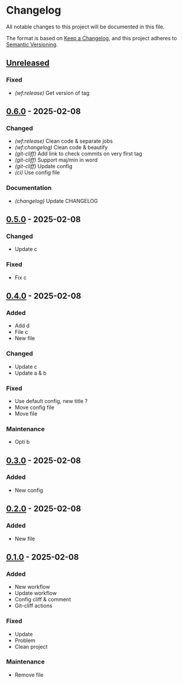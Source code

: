 # Changelog

All notable changes to this project will be documented in this file.

The format is based on [Keep a Changelog](https://keepachangelog.com),
and this project adheres to [Semantic Versioning](https://semver.org/).

## [Unreleased]

### Fixed

- *(wf:release)* Get version of tag

## [0.6.0] - 2025-02-08

### Changed

- *(wf:release)* Clean code & separate jobs
- *(wf:changelog)* Clean code & beautify
- *(git-cliff)* Add link to  check commits on very first tag
- *(git-cliff)* Support maj/min in word
- *(git-cliff)* Update config
- *(ci)* Use config file

### Documentation

- *(changelog)* Update CHANGELOG

## [0.5.0] - 2025-02-08

### Changed

- Update c

### Fixed

- Fix c

## [0.4.0] - 2025-02-08

### Added

- Add d
- File  c
- New file

### Changed

- Update c
- Update a & b

### Fixed

- Use default config, new title ?
- Move config file
- Move file

### Maintenance

- Opti b

## [0.3.0] - 2025-02-08

### Added

- New config

## [0.2.0] - 2025-02-08

### Added

- New file

## [0.1.0] - 2025-02-08

### Added

- New workflow
- Update workflow
- Config cliff & comment
- Git-cliff actions

### Fixed

- Update
- Problem
- Clean project

### Maintenance

- Remove file

[unreleased]: https://github.com/clement-jny/changelog-test-2/compare/v0.6.0..HEAD
[0.6.0]: https://github.com/clement-jny/changelog-test-2/compare/v0.5.0..v0.6.0
[0.5.0]: https://github.com/clement-jny/changelog-test-2/compare/v0.4.0..v0.5.0
[0.4.0]: https://github.com/clement-jny/changelog-test-2/compare/v0.3.0..v0.4.0
[0.3.0]: https://github.com/clement-jny/changelog-test-2/compare/v0.2.0..v0.3.0
[0.2.0]: https://github.com/clement-jny/changelog-test-2/compare/v0.1.0..v0.2.0
[0.1.0]: https://github.com/clement-jny/changelog-test-2/releases/tag/v0.1.0

